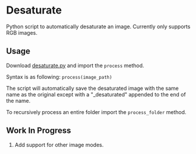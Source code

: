 # Desaturate

Python script to automatically desaturate an image. Currently only supports RGB images.

## Usage

Download [desaturate.py](desaturate.py) and import the `process` method.

Syntax is as following:
`process(image_path)`

The script will automatically save the desaturated image with the same name as the original except with a "_desaturated" appended to the end of the name.

To recursively process an entire folder import the `process_folder` method.

## Work In Progress

1. Add support for other image modes.